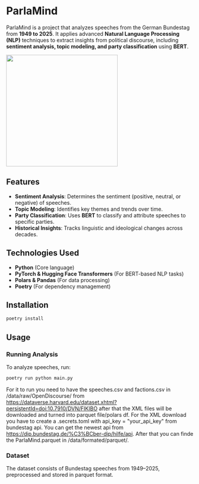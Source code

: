 # ParlaMind

ParlaMind is a project that analyzes speeches from the German Bundestag from **1949 to 2025**. It applies advanced **Natural Language Processing (NLP)** techniques to extract insights from political discourse, including **sentiment analysis, topic modeling, and party classification** using **BERT**.

<img src="https://media2.giphy.com/media/v1.Y2lkPTc5MGI3NjExYmxiYWszc2Z5YXRndmhrejMzMHV6MThhNHNsNGV2YnBkNnZtcmo1dSZlcD12MV9pbnRlcm5hbF9naWZfYnlfaWQmY3Q9Zw/bsx3TKhzktWhB8Ivjf/giphy.gif" width="300"/>

## Features
- **Sentiment Analysis**: Determines the sentiment (positive, neutral, or negative) of speeches.
- **Topic Modeling**: Identifies key themes and trends over time.
- **Party Classification**: Uses **BERT** to classify and attribute speeches to specific parties.
- **Historical Insights**: Tracks linguistic and ideological changes across decades.

## Technologies Used
- **Python** (Core language)
- **PyTorch & Hugging Face Transformers** (For BERT-based NLP tasks)
- **Polars & Pandas** (For data processing)
- **Poetry** (For dependency management)

## Installation
```sh
poetry install
```

## Usage
### Running Analysis
To analyze speeches, run:
```sh
poetry run python main.py
```
For it to run you need to have the speeches.csv and factions.csv in /data/raw/OpenDiscourse/ from https://dataverse.harvard.edu/dataset.xhtml?persistentId=doi:10.7910/DVN/FIKIBO after that the XML files will be downloaded and turned into parquet file/polars df. For the XML download you have to create a .secrets.toml with api_key = "your_api_key" from bundestag api. You can get the newest api from https://dip.bundestag.de/%C3%BCber-dip/hilfe/api. After that you can finde the ParlaMind.parquet in /data/formated/parquet/.

### Dataset
The dataset consists of Bundestag speeches from 1949–2025, preprocessed and stored in parquet format.
